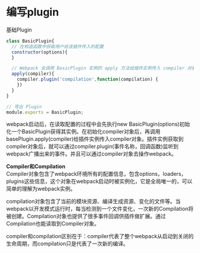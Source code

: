 # 编写plugin

基础Plugin
```javascript
class BasicPlugin{
  // 在构造函数中获取用户给该插件传入的配置
  constructor(options){
  }

  // Webpack 会调用 BasicPlugin 实例的 apply 方法给插件实例传入 compiler 对象
  apply(compiler){
    compiler.plugin('compilation',function(compilation) {
    })
  }
}

// 导出 Plugin
module.exports = BasicPlugin;
```
webpack启动后，在读取配置的过程中会先执行new BasicPlugin(options)初始化一个BasicPlugin获得其实例。在初始化compiler对象后，再调用basePlugin.apply(compiler)给插件实例传入compiler对象。插件实例获取到compiler对象后，就可以通过compiler.plugin(事件名称，回调函数)监听到webpack广播出来的事件。并且可以通过compiler对象去操作webpack。

**Compiler和Compilation**<br />Compiler对象包含了webpack环境所有的配置信息，包含options，loaders，plugins这些信息，这个对象在webpack启动时被实例化，它是全局唯一的，可以简单的理解为webpack实例。

compilation对象包含了当前的模块资源、编译生成资源、变化的文件等。当webpack以开发模式运行时，每当检测到一个文件变化，一次新的Compilation将被创建。Compilation对象也提供了很多事件回调供插件做扩展。通过Compilation也能读取到Compiler对象。

compiler和compilation区别在于：compiler代表了整个webpack从启动到关闭的生命周期，而compilation只是代表了一次新的编译。

